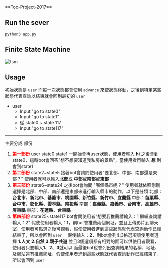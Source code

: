 ==Toc-Project-2017==
## Run the sever

```shell
python3 app.py
```

## Finite State Machine
![fsm](./img/show-fsm.png)

## Usage
初始狀態是 `user` 而每一次狀態都會使用 `advance` 來使狀態移動，之後到特定某些狀態代表查詢以結束就會回到最初的 `user`

* user 
    - Input:"go to state0"
    - Input:"go to state1"
    - 從 state0 ~ state 117
    - Input:"go to state117"
---
主要分成 部份
1. **<font color="red">第一部份</font>**
    user state0 state1 
    一開始會再user狀態，使用者輸入 **hi** 之後會到state0，這時bot會回答"想不想要知道我私房的景點"，當使用者再輸入 **想** 則會到state1
2. **<font color="red">第二部份</font>**
    state2~state5
    接著bot會詢問使用者"要北部、中部、南部還是東部？" 使用者就可以輸入**北部**或 **中部**或**南部**或**東部**
3. **<font color="red">第三部份</font>**
    state6~state24
    之後bot會詢問 "哪個縣市呢？"
    使用者就依照剛剛選擇是北部、中部、南部還是東部來進行輸入縣市的動作，以下是分類
    北部：**台北市、新北市、基隆市、桃園縣、新竹縣、新竹市、宜蘭縣**
    中部：**苗栗縣、台中市、彰化縣、雲林縣、南投縣**
    南部：**嘉義縣、嘉義市、台南市、高雄市、屏東縣**
    東部：**花蓮縣、台東縣**
4. **<font color="red">第四部份</font>**
    state25~state117
    bot會問使用者"想要我推薦請輸入：1 繼續查詢請輸入：2"
    假使使用者輸入：**1**，則bot會推薦兩個網址，並且上傳影片到聊天室，使用者可點選之後可觀看，假使使用者進到這些狀態就代表查詢動作已經結束了，所以會回到 `user`　
    假使輸入：**2**，則bot會列出3格選項讓使用者選擇
    **1.人文**
    **2.自然**
    **3.親子共遊**
    並且3個選項都有相對的圖可以供使用者觀看，使用者只要輸入**1**、**2**、**3**就可以
    而最後bot也會列出查詢結果的名稱、地址、及網站還有推薦網址，假使使用者進到這些狀態就代表查詢動作已經結束了，所以會回到 `user`　
